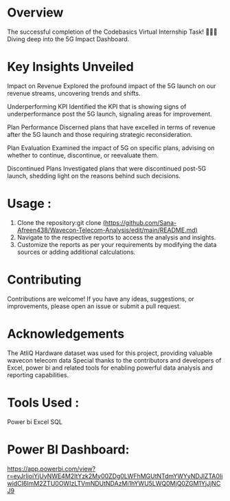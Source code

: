 # Overview
The successful completion of the Codebasics Virtual Internship Task! 🎉👨‍💻 Diving deep into the 5G Impact Dashboard.

# Key Insights Unveiled
Impact on Revenue
Explored the profound impact of the 5G launch on our revenue streams, uncovering trends and shifts.

Underperforming KPI
Identified the KPI that is showing signs of underperformance post the 5G launch, signaling areas for improvement.

Plan Performance
Discerned plans that have excelled in terms of revenue after the 5G launch and those requiring strategic reconsideration.

Plan Evaluation
Examined the impact of 5G on specific plans, advising on whether to continue, discontinue, or reevaluate them.

Discontinued Plans
Investigated plans that were discontinued post-5G launch, shedding light on the reasons behind such decisions.

# Usage :
1. Clone the repository:git clone [(https://github.com/Sana-Afreen438/Wavecon-Telecom-Analysis/edit/main/README.md)](https://github.com/Sana-Afreen438/Wavecon-Telecom-Analysis)
2. Navigate to the respective reports to access the analysis and insights.
3. Customize the reports as per your requirements by modifying the data sources or adding additional calculations.

# Contributing
Contributions are welcome! If you have any ideas, suggestions, or improvements, please open an issue or submit a pull request.

# Acknowledgements
The AtliQ Hardware dataset was used for this project, providing valuable wavecon telecom data Special thanks to the contributors and developers of Excel, power bi and related tools for enabling powerful data analysis and reporting capabilities.

# Tools Used :
Power bi
Excel
SQL

# Power BI Dashboard:
https://app.powerbi.com/view?r=eyJrIjoiYjUyNWE4M2ItYzk2My00ZDg0LWFhMGUtNTdmYWYyNDJlZTA0IiwidCI6ImM2ZTU0OWIzLTVmNDUtNDAzMi1hYWU5LWQ0MjQ0ZGM1YjJjNCJ9
